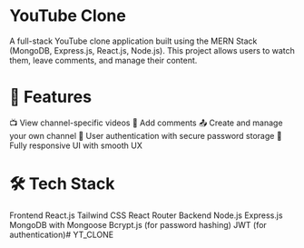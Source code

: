 # YouTube Clone
A full-stack YouTube clone application built using the MERN Stack (MongoDB, Express.js, React.js, Node.js). This project allows users to watch them, leave comments, and manage their content.

# 🚀 Features
📺 View channel-specific videos
📝 Add comments
📤 Create and manage your own channel
🔐 User authentication with secure password storage
🎨 Fully responsive UI with smooth UX
# 🛠️ Tech Stack
Frontend
React.js
Tailwind CSS
React Router
Backend
Node.js
Express.js
MongoDB with Mongoose
Bcrypt.js (for password hashing)
JWT (for authentication)# YT_CLONE
